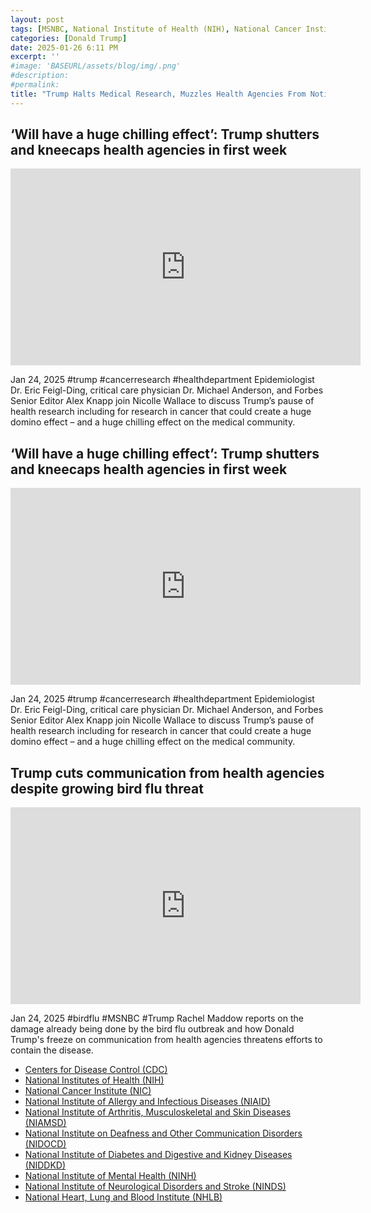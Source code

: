 ```yaml
---
layout: post
tags: [MSNBC, National Institute of Health (NIH), National Cancer Institute (NIC), Centers for Disease Control (CDC), National Institutes of Health (NIH), National Institute of Allergy and Infectious Diseases (NIAID), National Institute of Arthritis, Musculoskeletal and Skin Diseases (NIAMSD), National Institute on Deafness and Other Communication Disorders (NIDOCD), National Institute of Diabetes and Digestive and Kidney Diseases (NIDDKD), National Institute of Mental Health (NINH), National Institute of Neurological Disorders and Stroke (NINDS), National Heart, Lung and Blood Institute (NHLB), cancer research, Alzheimer, president, White House, politics]
categories: [Donald Trump]
date: 2025-01-26 6:11 PM
excerpt: ''
#image: 'BASEURL/assets/blog/img/.png'
#description:
#permalink:
title: "Trump Halts Medical Research, Muzzles Health Agencies From Notifying Medical Professionals & Public"
---
```



## ‘Will have a huge chilling effect’: Trump shutters and kneecaps health agencies in first week

<iframe width="560" height="315" src="https://www.youtube.com/embed/d0D270zXgz4?si=qjiokA1P9swey44o" title="YouTube video player" frameborder="0" allow="accelerometer; autoplay; clipboard-write; encrypted-media; gyroscope; picture-in-picture; web-share" referrerpolicy="strict-origin-when-cross-origin" allowfullscreen></iframe>

Jan 24, 2025  #trump #cancerresearch #healthdepartment
Epidemiologist Dr. Eric Feigl-Ding, critical care physician Dr. Michael Anderson, and Forbes Senior Editor Alex Knapp join Nicolle Wallace to discuss Trump’s pause of health research including for research in cancer that could create a huge domino effect – and a huge chilling effect on the medical community. 

## ‘Will have a huge chilling effect’: Trump shutters and kneecaps health agencies in first week

<iframe width="560" height="315" src="https://www.youtube.com/embed/d0D270zXgz4?si=xidJeuXqVK6vvyIF" title="YouTube video player" frameborder="0" allow="accelerometer; autoplay; clipboard-write; encrypted-media; gyroscope; picture-in-picture; web-share" referrerpolicy="strict-origin-when-cross-origin" allowfullscreen></iframe>

Jan 24, 2025  #trump #cancerresearch #healthdepartment
Epidemiologist Dr. Eric Feigl-Ding, critical care physician Dr. Michael Anderson, and Forbes Senior Editor Alex Knapp join Nicolle Wallace to discuss Trump’s pause of health research including for research in cancer that could create a huge domino effect – and a huge chilling effect on the medical community. 

## Trump cuts communication from health agencies despite growing bird flu threat

<iframe width="560" height="315" src="https://www.youtube.com/embed/OdIzcRvpAFE?si=0A_7dmH_4j4Y7gPd" title="YouTube video player" frameborder="0" allow="accelerometer; autoplay; clipboard-write; encrypted-media; gyroscope; picture-in-picture; web-share" referrerpolicy="strict-origin-when-cross-origin" allowfullscreen></iframe>

Jan 24, 2025  #birdflu #MSNBC #Trump
Rachel Maddow reports on the damage already being done by the bird flu outbreak and how Donald Trump's freeze on communication from health agencies threatens efforts to contain the disease.

- [Centers for Disease Control (CDC)](https://www.cdc.gov/)
- [National Institutes of Health (NIH)](https://www.nih.gov/)
- [National Cancer Institute (NIC)](https://www.cancer.gov/)
- [National Institute of Allergy and Infectious Diseases (NIAID)](http://www.niaid.nih.gov/)
- [National Institute of Arthritis, Musculoskeletal and Skin Diseases (NIAMSD)](https://www.niams.nih.gov/)
- [National Institute on Deafness and Other Communication Disorders (NIDOCD)](https://www.nidcd.nih.gov/)
- [National Institute of Diabetes and Digestive and Kidney Diseases (NIDDKD)](https://www.niddk.nih.gov/)
- [National Institute of Mental Health (NINH)](https://www.nimh.nih.gov/)
- [National Institute of Neurological Disorders and Stroke (NINDS)](https://www.ninds.nih.gov/)
- [National Heart, Lung and Blood Institute (NHLB)](https://www.nhlbi.nih.gov/)

